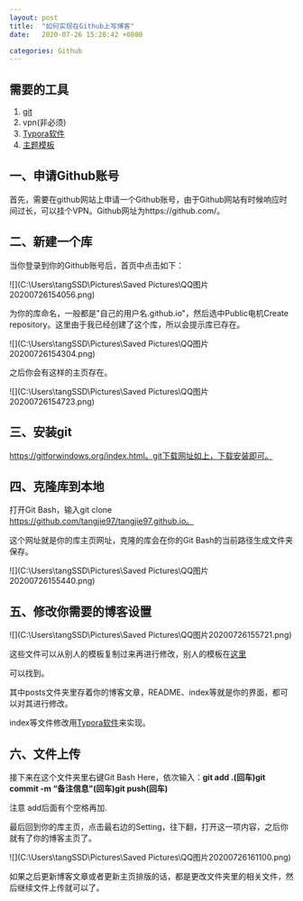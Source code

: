 ```yaml
---
layout: post
title:  "如何实现在Github上写博客"
date:   2020-07-26 15:28:42 +0800

categories: Github
---	
```


## **需要的工具**

1. [git](https://gitforwindows.org/index.html)
2. vpn(非必须)
3. [Typora软件](https://www.typora.io/)
4. [主题模板](http://jekyllthemes.org)

## **一、申请Github账号**

首先，需要在github网站上申请一个Github账号，由于Github网站有时候响应时间过长，可以挂个VPN。Github网址为https://github.com/。

## **二、新建一个库**

当你登录到你的Github账号后，首页中点击如下：

![](C:\Users\tangSSD\Pictures\Saved Pictures\QQ图片20200726154056.png)

为你的库命名，一般都是"自己的用户名.github.io"，然后选中Public电机Create repository。这里由于我已经创建了这个库，所以会提示库已存在。

![](C:\Users\tangSSD\Pictures\Saved Pictures\QQ图片20200726154304.png)

之后你会有这样的主页存在。

![](C:\Users\tangSSD\Pictures\Saved Pictures\QQ图片20200726154723.png)



## **三、安装git**

https://gitforwindows.org/index.html。git下载网址如上，下载安装即可。

## 四、克隆库到本地

打开Git Bash，输入git clone https://github.com/tangjie97/tangjie97.github.io。

这个网址就是你的库主页网址，克隆的库会在你的Git Bash的当前路径生成文件夹保存。

![](C:\Users\tangSSD\Pictures\Saved Pictures\QQ图片20200726155440.png)

## 五、修改你需要的博客设置

![](C:\Users\tangSSD\Pictures\Saved Pictures\QQ图片20200726155721.png)

这些文件可以从别人的模板复制过来再进行修改，别人的模板在[这里](http://jekyllthemes.org)

可以找到。

其中posts文件夹里存着你的博客文章，README、index等就是你的界面，都可以对其进行修改。

index等文件修改用[Typora软件](https://www.typora.io/)来实现。

## 六、文件上传

接下来在这个文件夹里右键Git Bash Here，依次输入：**git add .(回车)git commit -m “备注信息"(回车)git push(回车)**

注意 add后面有个空格再加.

最后回到你的库主页，点击最右边的Setting，往下翻，打开这一项内容，之后你就有了你的博客主页了。

![](C:\Users\tangSSD\Pictures\Saved Pictures\QQ图片20200726161100.png)

如果之后更新博客文章或者更新主页排版的话，都是更改文件夹里的相关文件，然后继续文件上传就可以了。
